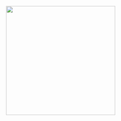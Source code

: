 <image src="https://user-images.githubusercontent.com/7283521/214485111-734b0cd0-9024-4720-8b96-95b28fafb206.png" height=300>
